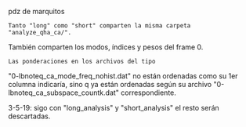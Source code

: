 pdz de marquitos

    Tanto "long" como "short" comparten la misma carpeta "analyze_qha_ca/".
También comparten los modos, índices y pesos del frame 0.

    Las ponderaciones en los archivos del tipo 
"0-lbnoteq_ca_mode_freq_nohist.dat" no están ordenadas como su 1er columna
indicaría, sino q ya están ordenadas según su archivo
"0-lbnoteq_ca_subspace_countk.dat" correspondiente.
 
3-5-19: sigo con "long_analysis" y "short_analysis" el resto serán
descartadas.
